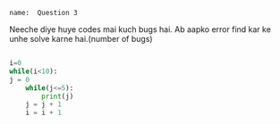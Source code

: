 ```ngMeta
name:  Question 3

```

Neeche diye huye codes mai kuch bugs hai. Ab aapko error find kar ke unhe solve karne hai.(number of bugs)



```python

i=0
while(i<10):
j = 0
    while(j<=5):
        print(j)
    j = j + 1
    i = i + 1

 ```

